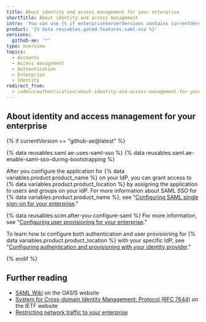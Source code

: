 ```yaml
---
title: About identity and access management for your enterprise
shortTitle: About identity and access management
intro: 'You can use {% if enterpriseServerVersions contains currentVersion %}{% data variables.product.prodname_ghe_server %}''s built-in authentication, or choose between CAS, LDAP, or SAML{% else %}SAML single sign-on (SSO) and System for Cross-domain Identity Management (SCIM){% endif %} to centrally manage access {% if currentVersion == "free-pro-team@latest" %}to organizations owned by your enterprise on {% data variables.product.prodname_dotcom_the_website %}{% endif %}{% if enterpriseServerVersions contains currentVersion or currentVersion == "github-ae@latest" %}to {% data variables.product.product_location %}{% endif %}.'
product: '{% data reusables.gated-features.saml-sso %}'
versions:
  github-ae: '*'
type: overview
topics:
  - Accounts
  - Access management
  - Authentication
  - Enterprise
  - Identity
redirect_from:
  - /admin/authentication/about-identity-and-access-management-for-your-enterprise
---
```

## About identity and access management for your enterprise

{% if currentVersion == "github-ae@latest" %}

{% data reusables.saml.ae-uses-saml-sso %} {% data reusables.saml.ae-enable-saml-sso-during-bootstrapping %}

After you configure the application for {% data variables.product.product_name %} on your IdP, you can grant access to {% data variables.product.product_location %} by assigning the application to users and groups on your IdP. For more information about SAML SSO for {% data variables.product.product_name %}, see "[Configuring SAML single sign-on for your enterprise](/admin/authentication/configuring-saml-single-sign-on-for-your-enterprise)."

{% data reusables.scim.after-you-configure-saml %} For more information, see "[Configuring user provisioning for your enterprise](/admin/authentication/configuring-user-provisioning-for-your-enterprise)."

To learn how to configure both authentication and user provisioning for {% data variables.product.product_location %} with your specific IdP, see "[Configuring authentication and provisioning with your identity provider](/admin/authentication/configuring-authentication-and-provisioning-with-your-identity-provider)."

{% endif %}

## Further reading

- [SAML Wiki](https://wiki.oasis-open.org/security) on the OASIS website
- [System for Cross-domain Identity Management: Protocol (RFC 7644)](https://tools.ietf.org/html/rfc7644) on the IETF website
- [Restricting network traffic to your enterprise](/admin/configuration/restricting-network-traffic-to-your-enterprise)
